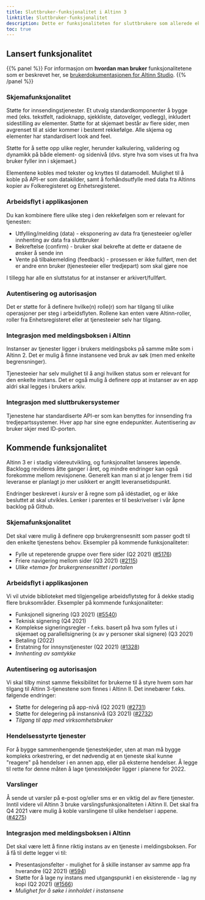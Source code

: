 ```yaml
---
title: Sluttbruker-funksjonalitet i Altinn 3
linktitle: Sluttbruker-funksjonalitet
description: Dette er funksjonaliteten for sluttbrukere som allerede eksisterer, og noen av de større endringene som er planlagt framover i Altinn 3.
toc: true
---
```


## Lansert funksjonalitet

{{% panel %}}
For informasjon om **hvordan man bruker** funksjonalitetene som er beskrevet her, se [brukerdokumentasjonen for Altinn Studio](/docs/altinn-studio/).
{{% /panel %}}
### Skjemafunksjonalitet

Støtte for innsendingstjenester. Et utvalg standardkomponenter å bygge med (eks. tekstfelt, radioknapp, sjekkliste, datovelger, vedlegg), inkludert sidestilling av elementer. Støtte for at skjemaet består av flere sider, men avgrenset til at sider kommer i bestemt rekkefølge. Alle skjema og elementer har standardisert look and feel.

Støtte for å sette opp ulike regler, herunder kalkulering, validering og dynamikk på både element- og sidenivå (dvs. styre hva som vises ut fra hva bruker fyller inn i skjemaet.)

Elementene kobles med tekster og knyttes til datamodell. Mulighet til å koble på API-er som datakilder, samt å forhåndsutfylle med data fra Altinns kopier av Folkeregisteret og Enhetsregisteret.

### Arbeidsflyt i applikasjonen

Du kan kombinere flere ulike steg i den rekkefølgen som er relevant for tjenesten:

- Utfylling/melding (data) - eksponering av data fra tjenesteeier og/eller innhenting av data fra sluttbruker
- Bekreftelse (confirm) - bruker skal bekrefte at dette er dataene de ønsker å sende inn
- Vente på tilbakemelding (feedback) - prosessen er ikke fullført, men det er andre enn bruker (tjenesteeier eller tredjepart) som skal gjøre noe

I tillegg har alle en sluttstatus for at instanser er arkivert/fullført.

### Autentisering og autorisasjon

Det er støtte for å definere hvilke(n) rolle(r) som har tilgang til ulike operasjoner per steg i arbeidsflyten. Rollene kan enten være Altinn-roller, roller fra Enhetsregisteret eller at tjenesteeier selv har tilgang.

### Integrasjon med meldingsboksen i Altinn

Instanser av tjenester ligger i brukers meldingsboks på samme måte som i Altinn 2. Det er mulig å finne instansene ved bruk av søk (men med enkelte begrensninger).

Tjenesteeier har selv mulighet til å angi hvilken status som er relevant for den enkelte instans. Det er også mulig å definere opp at instanser av en app aldri skal legges i brukers arkiv.

### Integrasjon med sluttbrukersystemer

Tjenestene har standardiserte API-er som kan benyttes for innsending fra tredjepartssystemer. Hver app har sine egne endepunkter. Autentisering av bruker skjer med ID-porten.

## Kommende funksjonalitet

Altinn 3 er i stadig videreutvikling, og funksjonalitet lanseres løpende. Backlogg revideres åtte ganger i året, og mindre endringer kan også forekomme mellom revisjonene.
Generelt kan man si at jo lenger frem i tid leveranse er planlagt jo mer usikkert er angitt leveransetidspunkt.

Endringer beskrevet i _kursiv_ er å regne som på idéstadiet, og er ikke besluttet at skal utvikles.
Lenker i parentes er til beskrivelser i vår åpne backlog på Github.

### Skjemafunksjonalitet

Det skal være mulig å definere opp brukergrensesnitt som passer godt til den enkelte tjenestens behov. Eksempler på kommende funksjonaliteter:

- Fylle ut repeterende gruppe over flere sider (Q2 2021) ([#5176](https://github.com/Altinn/altinn-studio/issues/5176))
- Friere navigering mellom sider (Q3 2021) ([#2115](https://github.com/Altinn/altinn-studio/issues/2115))
- _Ulike «tema» for brukergrensesnittet i portalen_


### Arbeidsflyt i applikasjonen

Vi vil utvide biblioteket med tilgjengelige arbeidsflytsteg for å dekke stadig flere bruksområder. Eksempler på kommende funksjonaliteter:

- Funksjonell signering (Q3 2021) ([#5540](https://github.com/Altinn/altinn-studio/issues/5540))
- Teknisk signering (Q4 2021)
- Komplekse signeringsregler - f.eks. basert på hva som fylles ut i skjemaet og parallellsignering (x av y personer skal signere) (Q3 2021)
- Betaling (2022)
- Erstatning for innsynstjenester (Q2 2021) ([#1328](https://github.com/Altinn/altinn-studio/issues/1328))
- _Innhenting av samtykke_

### Autentisering og autorisasjon

Vi skal tilby minst samme fleksibilitet for brukerne til å styre hvem som har tilgang til Altinn 3-tjenestene som finnes i Altinn II. Det innebærer f.eks. følgende endringer:

- Støtte for delegering på app-nivå (Q2 2021) ([#2731](https://github.com/Altinn/altinn-studio/issues/2731))
- Støtte for delegering på instansnivå (Q3 2021) ([#2732](https://github.com/Altinn/altinn-studio/issues/2732))
- _Tilgang til app med virksomhetsbruker_

### Hendelsesstyrte tjenester

For å bygge sammenhengende tjenestekjeder, uten at man må bygge kompleks orkestrering, er det nødvendig at en tjeneste skal kunne "reagere" på hendelser i en annen app, eller på eksterne hendelser.
Å legge til rette for denne måten å lage tjenestekjeder ligger i planene for 2022.

### Varslinger

Å sende ut varsler på e-post og/eller sms er en viktig del av flere tjenester. Inntil videre vil Altinn 3 bruke varslingsfunksjonaliteten i Altinn II. Det skal fra Q4 2021 være mulig å koble varslingene til ulike hendelser i appene. ([#4275](https://github.com/Altinn/altinn-studio/issues/4275))

### Integrasjon med meldingsboksen i Altinn

Det skal være lett å finne riktig instans av en tjeneste i meldingsboksen. For å få til dette legger vi til:

- Presentasjonsfelter - mulighet for å skille instanser av samme app fra hverandre (Q2 2021) ([#594](https://github.com/Altinn/altinn-studio/issues/594))
- Støtte for å lage ny instans med utgangspunkt i en eksisterende - lag ny kopi (Q2 2021) ([#1566](https://github.com/Altinn/altinn-studio/issues/1566))
- _Mulighet for å søke i innholdet i instansene_
